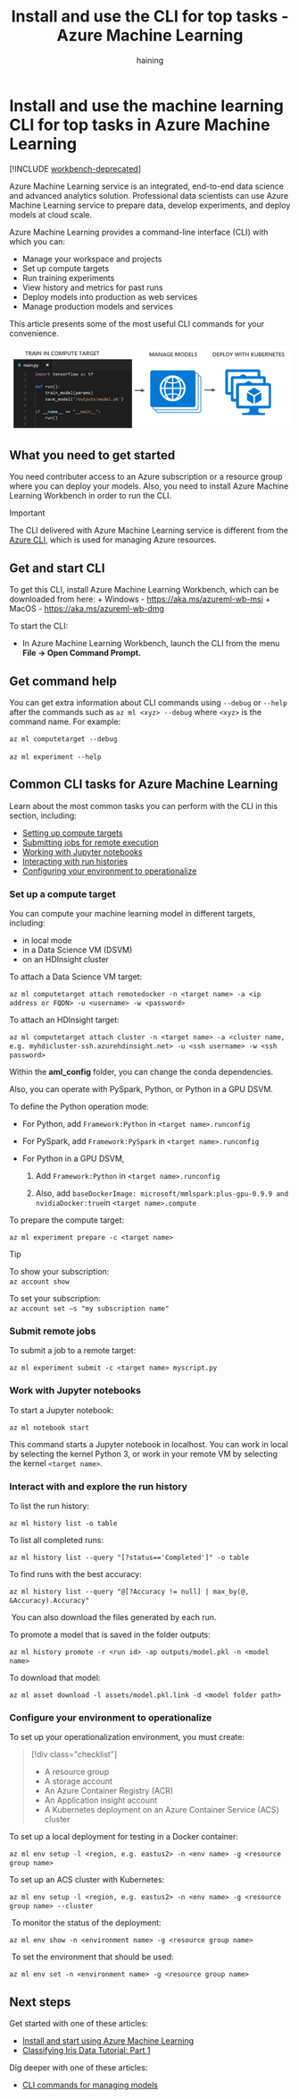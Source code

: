 ﻿---
title: Install and use the CLI for top tasks - Azure Machine Learning
description: Learn how to install and use the CLI for the most common machine learning tasks in Azure Machine Learning.
services: machine-learning
author: haining

ms.author: haining
manager: cgronlun
ms.reviewer: mldocs
ms.service: machine-learning
ms.component: core
ms.workload: data-services
ms.topic: conceptual
ms.date: 03/10/2018

ROBOTS: NOINDEX
---
# Install and use the machine learning CLI for top tasks in Azure Machine Learning

[!INCLUDE [workbench-deprecated](../../../includes/aml-deprecating-preview-2017.md)]

Azure Machine Learning service is an integrated, end-to-end data science and advanced analytics solution. Professional data scientists can use Azure Machine Learning service to prepare data, develop experiments, and deploy models at cloud scale. 

Azure Machine Learning provides a command-line interface (CLI) with which you can:
+ Manage your workspace and projects
+ Set up compute targets
+ Run training experiments
+ View history and metrics for past runs
+ Deploy models into production as web services
+ Manage production models and services

This article presents some of the most useful CLI commands for your convenience. 

![Azure Machine Learning CLI](media/cli-for-azure-machine-learning/flow.png)

## What you need to get started

You need contributer access to an Azure subscription or a resource group where you can deploy your models. Also, you need to install Azure Machine Learning Workbench in order to run the CLI. 

>[!IMPORTANT]
>The CLI delivered with Azure Machine Learning service is different from the [Azure CLI](https://docs.microsoft.com/cli/azure/?view=azure-cli-latest), which is used for managing Azure resources.

## Get and start CLI

To get this CLI, install Azure Machine Learning Workbench, which can be downloaded from here:​
    + Windows - https://aka.ms/azureml-wb-msi ​
    + MacOS - https://aka.ms/azureml-wb-dmg ​​

To start the CLI:
+ In Azure Machine Learning Workbench, launch the CLI from the menu **File -> Open Command Prompt.**​

## Get command help 

You can get extra information about CLI commands using `--debug` or `--help` after the commands such as `az ml <xyz> --debug` where `<xyz>` is the command name. For example:
```azurecli
az ml computetarget --debug ​

az ml experiment --help
```

## Common CLI tasks for Azure Machine Learning 

Learn about the most common tasks you can perform with the CLI in this section, including:
+ [Setting up compute target​s](#target)
+ [Submitting jobs for remote execution](#jobs)
+ [Working with Jupyter notebooks​](#jupyter)
+ [Interacting with run histories](#history)
+ [Configuring your environment to operationalize](#o16n)

<a name="target"></a>

### Set up a compute target​

You can compute your machine learning model in different targets, including:
+ in local mode
+ in a Data Science VM (DSVM)
+ on an HDInsight cluster

To attach a Data Science VM target:​
```azurecli
az ml computetarget attach remotedocker -n <target name> -a <ip address or FQDN> -u <username> -w <password>​
``` 

To attach an HDInsight target:​
```azurecli
az ml computetarget attach cluster -n <target name> -a <cluster name, e.g. myhdicluster-ssh.azurehdinsight.net> -u <ssh username> -w <ssh password>​
```

Within the **aml_config** folder, you can change the conda dependencies. 

Also, you can operate with PySpark, Python, or Python in a GPU DSVM. 

To define the Python operation mode:
+ For Python, add `Framework:Python​` in `<target name>.runconfig` 

+ For PySpark, add `Framework:PySpark​` in `<target name>.runconfig` 

+ For Python in a GPU DSVM,
    1. Add `Framework:Python​` in `<target name>.runconfig` 

    1. Also, add `baseDockerImage: microsoft/mmlspark:plus-gpu-0.9.9 and nvidiaDocker:true​` in `<target name>.compute`

To prepare the compute target:​
```azurecli
az ml experiment prepare -c <target name>​
```

>[!TIP]
>To show your subscription​:<br/>
>`az account show​`<br/>
>
>To set your subscription​:<br/>
>`az account set –s "my subscription name" `​

<a name="jobs"></a>

### Submit remote jobs

To submit a job to a remote target:​
```azurecli
az ml experiment submit -c <target name> myscript.py
```

<a name="jupyter"></a>

### Work with Jupyter notebooks​

To start a Jupyter notebook:​
```azurecli
az ml notebook start​
```

This command starts a Jupyter notebook in localhost. You can work in local by selecting the kernel Python 3, or work in your remote VM by selecting the kernel `<target name>`.​

<a name="history"></a>

### Interact with and explore the run history

To list the run history:​
```azurecli
az ml history list -o table​
```

To list all completed runs:​
```azurecli
az ml history list --query "[?status=='Completed']" -o table​
```

To find runs with the best accuracy​:
```azurecli
az ml history list --query "@[?Accuracy != null] | max_by(@, &Accuracy).Accuracy"​
```
​
You can also download the files generated by each run. 

To promote a model that is saved in the folder outputs:​
```azurecli
az ml history promote -r <run id> -ap outputs/model.pkl -n <model name>​
```

To download that model:​
```azurecli
az ml asset download -l assets/model.pkl.link -d <model folder path>​
```

<a name="o16n"></a>

### Configure your environment to operationalize

To set up your operationalization environment, you must create:​

> [!div class="checklist"]
> * A resource group ​
> * A storage account​
> * An Azure Container Registry (ACR)​
> * An Application insight account​
> * A Kubernetes deployment on an Azure Container Service (ACS) cluster​


To set up a local deployment for testing in a Docker container:
```azurecli
az ml env setup -l <region, e.g. eastus2> -n <env name> -g <resource group name>​
```

To set up an ACS cluster with Kubernetes​:
```azurecli
az ml env setup -l <region, e.g. eastus2> -n <env name> -g <resource group name> --cluster​
```
​
To monitor the status of the deployment:
```azurecli
az ml env show -n <environment name> -g <resource group name>​
```
​
To set the environment that should be used​:
```azurecli
az ml env set -n <environment name> -g <resource group name>​
```

## Next steps

Get started with one of these articles: ​
+ [Install and start using Azure Machine Learning](quickstart-installation.md)
+ [Classifying Iris Data Tutorial: Part 1](tutorial-classifying-iris-part-1.md)

Dig deeper with one of these articles:
+ [CLI commands for managing models](model-management-cli-reference.md)
